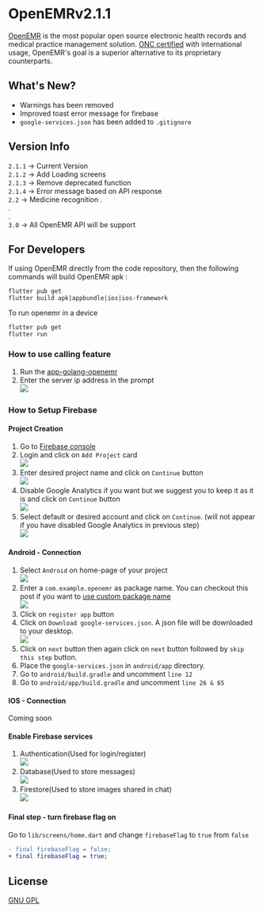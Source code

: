 # OpenEMRv2.1.1

[OpenEMR](https://open-emr.org) is the most popular open source electronic health records and medical practice management solution. [ONC certified](https://open-emr.org/wiki/index.php/OpenEMR_Wiki_Home_Page#ONC_Ambulatory_EHR_Certification) with international usage, OpenEMR's goal is a superior alternative to its proprietary counterparts.

## What's New?
- Warnings has been removed
- Improved toast error message for firebase
- `google-services.json` has been added to `.gitignore`

## Version Info
`2.1.1` -> Current Version  
`2.1.2` -> Add Loading screens  
`2.1.3` -> Remove deprecated function  
`2.1.4` -> Error message based on API response  
`2.2` -> Medicine recognition
.  
.  
.  
`3.0` -> All OpenEMR API will be support


## For Developers

If using OpenEMR directly from the code repository, then the following commands will build OpenEMR apk :

```shell
flutter pub get
flutter build apk|appbundle|ios|ios-framework
```

To run openemr in a device

```shell
flutter pub get
flutter run
```
### How to use calling feature
1. Run the [app-golang-openemr](https://github.com/openemr/app-golang-openemr/tree/c6930bb8f84e572234daaa071add316334a247f5)
2. Enter the server ip address in the prompt  
   ![](./img/ip.gif)

### How to Setup Firebase

#### Project Creation

1. Go to [Firebase console](https://console.firebase.google.com/)
2. Login and click on `Add Project` card  
   ![](./img/1.png)
3. Enter desired project name and click on `Continue` button  
   ![](./img/2.png)
4. Disable Google Analytics if you want but we suggest you to keep it as it is and click on `Continue` button  
   ![](./img/3.png)
5. Select default or desired account and click on `Continue`. (will not appear if you have disabled Google Analytics in previous step)  
   ![](./img/4.png)

#### Android - Connection

1. Select `Android` on home-page of your project  
   ![](./img/5.png)
2. Enter a `com.example.openemr` as package name. You can checkout this post if you want to [use custom package name](https://medium.com/@skyblazar.cc/how-to-change-the-package-name-of-your-flutter-app-4529e6e6e6fc)  
   ![](./img/6.png)
3. Click on `register app` button
4. Click on `Download google-services.json`. A json file will be downloaded to your desktop.  
   ![](./img/7.png)
5. Click on `next` button then again click on `next` button followed by `skip this step` button.
6. Place the `google-services.json` in `android/app` directory.
7. Go to `android/build.gradle` and uncomment `line 12`
8. Go to `android/app/build.gradle` and uncomment `line 26 & 65`

#### IOS - Connection

Coming soon

#### Enable Firebase services

1. Authentication(Used for login/register)  
   ![](./img/auth.gif)
2. Database(Used to store messages)  
   ![](./img/database.gif)
3. Firestore(Used to store images shared in chat)  
   ![](./img/storage.gif)

#### Final step - turn firebase flag on

Go to `lib/screens/home.dart` and change `firebaseFlag` to `true` from `false`

```diff
- final firebaseFlag = false;
+ final firebaseFlag = true;
```

## License

[GNU GPL](LICENSE)
